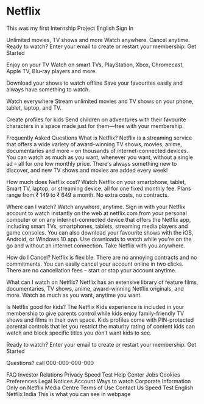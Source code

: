# Netflix
This was my first Internship Project
English Sign In

Unlimited movies, TV shows and more
Watch anywhere. Cancel anytime.
Ready to watch? Enter your email to create or restart your membership.
Get Started



Enjoy on your TV
Watch on smart TVs, PlayStation, Xbox, Chromecast, Apple TV, Blu-ray players and more.


Download your shows to watch offline
Save your favourites easily and always have something to watch.


Watch everywhere
Stream unlimited movies and TV shows on your phone, tablet, laptop, and TV.


Create profiles for kids
Send children on adventures with their favourite characters in a space made just for them—free with your membership.

Frequently Asked Questions
What is Netflix?
Netflix is a streaming service that offers a wide variety of award-winning TV shows, movies, anime, documentaries and more – on thousands of internet-connected devices. You can watch as much as you want, whenever you want, without a single ad – all for one low monthly price. There's always something new to discover, and new TV shows and movies are added every week!


How much does Netflix cost?
Watch Netflix on your smartphone, tablet, Smart TV, laptop, or streaming device, all for one fixed monthly fee. Plans range from ₹ 149 to ₹ 649 a month. No extra costs, no contracts.


Where can I watch?
Watch anywhere, anytime. Sign in with your Netflix account to watch instantly on the web at netflix.com from your personal computer or on any internet-connected device that offers the Netflix app, including smart TVs, smartphones, tablets, streaming media players and game consoles. You can also download your favourite shows with the iOS, Android, or Windows 10 app. Use downloads to watch while you're on the go and without an internet connection. Take Netflix with you anywhere.


How do I Cancel?
Netflix is flexible. There are no annoying contracts and no commitments. You can easily cancel your account online in two clicks. There are no cancellation fees – start or stop your account anytime.


What can I watch on Netflix?
Netflix has an extensive library of feature films, documentaries, TV shows, anime, award-winning Netflix originals, and more. Watch as much as you want, anytime you want.


Is Netflix good for kids?
The Netflix Kids experience is included in your membership to give parents control while kids enjoy family-friendly TV shows and films in their own space. Kids profiles come with PIN-protected parental controls that let you restrict the maturity rating of content kids can watch and block specific titles you don’t want kids to see.


Ready to watch? Enter your email to create or restart your membership. Get Started

Questions? call 000-000-000-000

FAQ Investor Relations Privacy Speed Test
Help Center Jobs Cookies Preferences Legal Notices
Account Ways to watch Corporate Information Only on Netflix
Media Centre Terms of Use Contact Us Speed Test
English
Netflix India
This is what you can see in webpage
